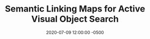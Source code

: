 ---
layout: post
title: Semantic Linking Maps for Active Visual Object Search
authors: Zhen Zeng, Adrian Röfer, and Odest Chadwicke Jenkins
venue: ICRA, 2020 (Best Paper Award)
published: 2020-06-18 12:00:00 -0500
link: https://arxiv.org/abs/2006.10807
date: 2020-07-09 12:00:00 -0500
location: Online
leader: Saeid
tags:
- "Knowledge-based Sequential Decision Making"
---